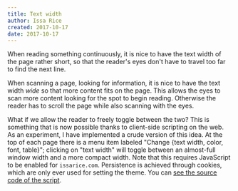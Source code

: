 ```yaml
---
title: Text width
author: Issa Rice
created: 2017-10-17
date: 2017-10-17
---
```


When reading something continuously, it is nice to have the text width of the
page rather short, so that the reader's eyes don't have to travel too far to
find the next line.

When scanning a page, looking for information, it is nice to have the text
width *wide* so that more content fits on the page. This allows the eyes to
scan more content looking for the spot to begin reading. Otherwise the reader
has to scroll the page while also scanning with the eyes.

What if we allow the reader to freely toggle between the two? This is something
that is now possible thanks to client-side scripting on the web. As an
experiment, I have implemented a crude version of this idea. At the top of each
page there is a menu item labeled "Change {text width, color, font, table}";
clicking on "text width" will toggle between an almost-full window width and a
more compact width. Note that this requires JavaScript to be enabled for
`issarice.com`. Persistence is achieved through cookies, which are only ever
used for setting the theme. You can [see the source code of the script](https://github.com/riceissa/issarice.com/blob/master/static/change-theme.js).
